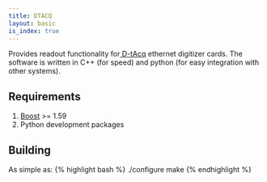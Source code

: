 ```yaml
---
title: DTACQ
layout: basic
is_index: true
---
```


Provides readout functionality for[ D-tAcq](http://www.d-tacq.com/) ethernet
digitizer cards.  The software is written in C++ (for speed) and python (for
easy integration with other systems).

## Requirements

1. [Boost](http://www.boost.org/) >= 1.59
2. Python development packages

## Building

As simple as:
{% highlight bash %}
./configure
make
{% endhighlight %}

